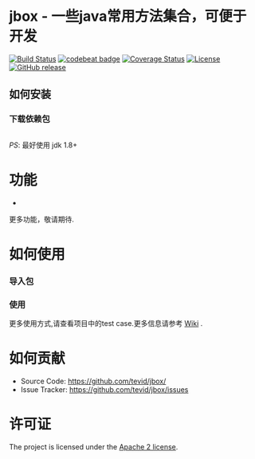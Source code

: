 # jbox - 一些java常用方法集合，可便于开发

[![Build Status](https://www.travis-ci.org/tevid/jbox.svg?branch=master)](https://www.travis-ci.org/tevid/jbox)
[![codebeat badge](https://codebeat.co/badges/304c9a4e-b815-495e-aebf-4a12d5e66c80)](https://codebeat.co/projects/github-com-tevid-jbox-master)
[![Coverage Status](https://coveralls.io/repos/github/tevid/jbox/badge.svg?branch=master)](https://coveralls.io/github/tevid/jbox?branch=master)
[![License](https://img.shields.io/badge/License-Apache%202.0-blue.svg)](https://opensource.org/licenses/Apache-2.0)
[![GitHub release](https://img.shields.io/github/release/tevid/jbox.svg)](https://github.com/tevid/jbox/releases)


如何安装
------------

### 下载依赖包

``` shell
```

*PS*: 最好使用 jdk 1.8+

# 功能
*

更多功能，敬请期待.

# 如何使用

### 导入包


### 使用


更多使用方式,请查看项目中的test case.更多信息请参考 [Wiki](https://github.com/tevid/jbox/wiki) .

# 如何贡献
  * Source Code: https://github.com/tevid/jbox/
  * Issue Tracker: https://github.com/tevid/jbox/issues

# 许可证
The project is licensed under the [Apache 2 license](https://github.com/tevid/jbox/blob/master/LICENSE).
